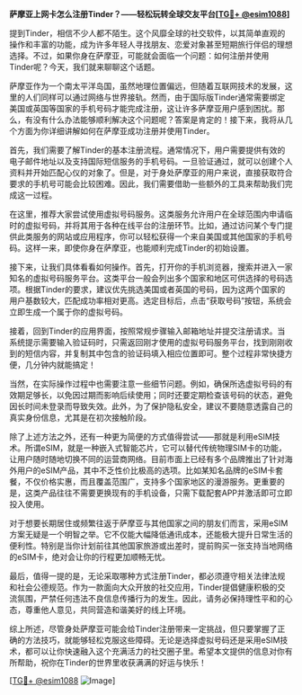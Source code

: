 **萨摩亚上网卡怎么注册Tinder？——轻松玩转全球交友平台[[TG💪+ @esim1088](https://t.me/s/esim1088)]**

提到Tinder，相信不少人都不陌生。这个风靡全球的社交软件，以其简单直观的操作和丰富的功能，成为许多年轻人寻找朋友、恋爱对象甚至短期旅行伴侣的理想选择。不过，如果你身在萨摩亚，可能就会面临一个问题：如何注册并使用Tinder呢？今天，我们就来聊聊这个话题。

萨摩亚作为一个南太平洋岛国，虽然地理位置偏远，但随着互联网技术的发展，这里的人们同样可以通过网络与世界接轨。然而，由于国际版Tinder通常需要绑定美国或英国等国家的手机号码才能完成注册，这让许多萨摩亚用户感到困扰。那么，有没有什么办法能够顺利解决这个问题呢？答案是肯定的！接下来，我将从几个方面为你详细讲解如何在萨摩亚成功注册并使用Tinder。

首先，我们需要了解Tinder的基本注册流程。通常情况下，用户需要提供有效的电子邮件地址以及支持国际短信服务的手机号码。一旦验证通过，就可以创建个人资料并开始匹配心仪的对象了。但是，对于身处萨摩亚的用户来说，直接获取符合要求的手机号可能会比较困难。因此，我们需要借助一些额外的工具来帮助我们完成这一过程。

在这里，推荐大家尝试使用虚拟号码服务。这类服务允许用户在全球范围内申请临时的虚拟号码，并将其用于各种在线平台的注册环节。比如，通过访问某个专门提供此类服务的网站或应用程序，你可以轻松获得一个来自美国或其他国家的手机号码。这样一来，即使你身在萨摩亚，也能顺利完成Tinder的初始设置。

接下来，让我们具体看看如何操作。首先，打开你的手机浏览器，搜索并进入一家知名的虚拟号码服务平台。这类平台一般会列出多个国家和地区可供选择的号码选项。根据Tinder的要求，建议优先挑选美国或者英国的号码，因为这两个国家的用户基数较大，匹配成功率相对更高。选定目标后，点击“获取号码”按钮，系统会立即生成一个属于你的虚拟号码。

接着，回到Tinder的应用界面，按照常规步骤输入邮箱地址并提交注册请求。当系统提示需要输入验证码时，只需返回刚才使用的虚拟号码服务平台，找到刚刚收到的短信内容，并复制其中包含的验证码填入相应位置即可。整个过程非常快捷方便，几分钟内就能搞定！

当然，在实际操作过程中也需要注意一些细节问题。例如，确保所选虚拟号码的有效期足够长，以免因过期而影响后续使用；同时还要定期检查该号码的状态，避免因长时间未登录而导致失效。此外，为了保护隐私安全，建议不要随意透露自己的真实身份信息，尤其是在初次接触阶段。

除了上述方法之外，还有一种更为简便的方式值得尝试——那就是利用eSIM技术。所谓eSIM，就是一种嵌入式智能芯片，它可以替代传统物理SIM卡的功能，让用户随时随地切换不同的运营商网络。目前市面上已经有多个品牌推出了针对海外用户的eSIM产品，其中不乏性价比极高的选项。比如某知名品牌的eSIM卡套餐，不仅价格实惠，而且覆盖范围广，支持多个国家地区的漫游服务。更重要的是，这类产品往往不需要更换现有的手机设备，只需下载配套APP并激活即可立即投入使用。

对于想要长期居住或频繁往返于萨摩亚与其他国家之间的朋友们而言，采用eSIM方案无疑是一个明智之举。它不仅能大幅降低通讯成本，还能极大提升日常生活的便利性。特别是当你计划前往其他国家旅游或出差时，提前购买一张支持当地网络的eSIM卡，绝对会让你的行程更加顺畅无忧。

最后，值得一提的是，无论采取哪种方式注册Tinder，都必须遵守相关法律法规和社会公德规范。作为一款面向大众开放的社交应用，Tinder提倡健康积极的交流氛围，严禁任何违法不良信息传播行为的发生。因此，请务必保持理性平和的心态，尊重他人意见，共同营造和谐美好的线上环境。

综上所述，尽管身处萨摩亚可能会给Tinder注册带来一定挑战，但只要掌握了正确的方法技巧，就能够轻松克服这些障碍。无论是选择虚拟号码还是采用eSIM技术，都可以让你快速融入这个充满活力的社交圈子里。希望本文提供的信息对你有所帮助，祝你在Tinder的世界里收获满满的好运与快乐！

[[TG💪+ @esim1088](https://t.me/s/esim1088) ![Image](https://i.postimg.cc/4NQfJmqS/Snipaste-2025-05-13-00-14-12.png)]